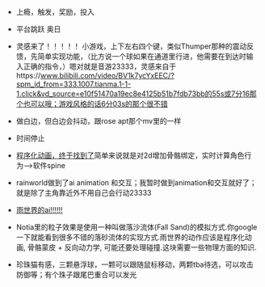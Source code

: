 + 上瘾，触发，奖励，投入
+ 平台跳跃 奥日
+ 灵感来了！！！！！ 小游戏，上下左右四个键，类似Thumper那种的震动反馈，先简单实现功能，（比方说一个球如果在通道里行进，他需要在到达时输入正确的指令，）嗯对就是音游23333，灵感来自于https://www.bilibili.com/video/BV1k7ycYxEEC/?spm_id_from=333.1007.tianma.1-1-1.click&vd_source=e10f51470a19ec8e4125b51b7fdb73bb的55s或7分16那个也可以哦；游戏风格的话6分03s的那个很不错
+ 做白边，但白边会抖动，跟rose apt那个mv里的一样
+ 时间停止
+ [程序化动画，终于找到了](https://zhuanlan.zhihu.com/p/621595987)简单来说就是对2d增加骨骼绑定，实时计算角色行为-->软件spine
+ rainworld做到了ai animation 和交互；我暂时做到animation和交互就好了；就是除了主角靠近外不用自己会行动23333
+ [雨世界的ai!!!!!!](https://zhuanlan.zhihu.com/p/469822612)
+ Notia里的粒子效果是使用一种叫做落沙流体(Fall Sand)的模拟方式.你google一下就能看到很多不错的落砂流体的实现方式.雨世界的动作应该是程序化动画, 骨骼蒙皮 + 反向动力学, 可能还要处理碰撞.这块需要一些物理方面的知识.


+ 珍珠猫有感，三颗悬浮球，一颗可以跟随鼠标移动，两颗tba待选，可以攻击防御等；有个珠子跟尾巴重合可以发光